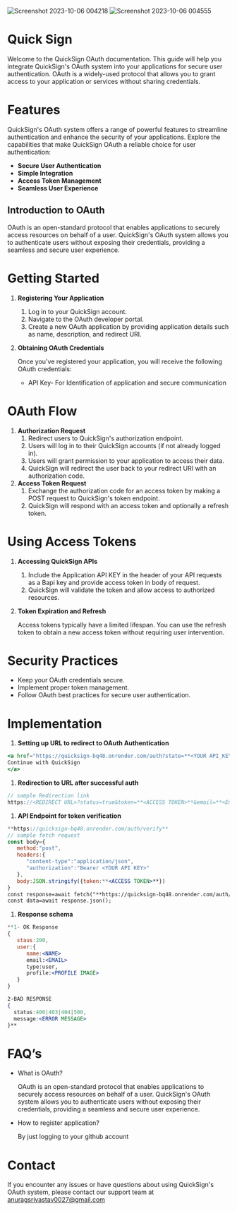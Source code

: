 ![Screenshot 2023-10-06 004218](https://github.com/anurag-327/QuickSign/assets/98267696/8bdd4350-1af0-4f4f-8bf3-96eae202b04a)
![Screenshot 2023-10-06 004555](https://github.com/anurag-327/QuickSign/assets/98267696/6602d047-dc9c-4416-9a07-4fef891dcd90)


# Quick Sign

Welcome to the QuickSign OAuth documentation. This guide will help you integrate QuickSign's OAuth system into your applications for secure user authentication. OAuth is a widely-used protocol that allows you to grant access to your application or services without sharing credentials.

# Features

QuickSign's OAuth system offers a range of powerful features to streamline authentication and enhance the security of your applications. Explore the capabilities that make QuickSign OAuth a reliable choice for user authentication:

- **Secure User Authentication**
- **Simple Integration**
- **Access Token Management**
- **Seamless User Experience**

## Introduction to OAuth

OAuth is an open-standard protocol that enables applications to securely access resources on behalf of a user. QuickSign's OAuth system allows you to authenticate users without exposing their credentials, providing a seamless and secure user experience.

# ****Getting Started****

1. ****Registering Your Application****
    1. Log in to your QuickSign account.
    2. Navigate to the OAuth developer portal.
    3. Create a new OAuth application by providing application details such as name, description, and redirect URI.
2. ****Obtaining OAuth Credentials****
    
    Once you've registered your application, you will receive the following OAuth credentials:
    
    - API Key- For Identification of application and secure communication

# ****OAuth Flow****

1. **Authorization Request**
    1. Redirect users to QuickSign's authorization endpoint.
    2. Users will log in to their QuickSign accounts (if not already logged in).
    3. Users will grant permission to your application to access their data.
    4. QuickSign will redirect the user back to your redirect URI with an authorization code.
2. **Access Token Request**
    1. Exchange the authorization code for an access token by making a POST request to QuickSign's token endpoint.
    2. QuickSign will respond with an access token and optionally a refresh token.
    

# ****Using Access Tokens****

1. ****Accessing QuickSign APIs****
    1. Include the Application API KEY in the header of your API requests as a Bapi key and provide access token in body of request.
    2. QuickSign will validate the token and allow access to authorized resources.
2. ****Token Expiration and Refresh****
    
    Access tokens typically have a limited lifespan. You can use the refresh token to obtain a new access token without requiring user intervention.
    

# Security Practices

- Keep your OAuth credentials secure.
- Implement proper token management.
- Follow OAuth best practices for secure user authentication.

# Implementation

1. **Setting up URL to redirect to OAuth Authentication**

```jsx
<a href="https://quicksign-bq48.onrender.com/auth?state=**<YOUR API_KEY>**&redirect_url=**<YOUR REDIRECT URL>**/">
Continue with QuickSign
</a>
```

1. **Redirection to URL after successful auth**

```jsx
// sample Redirection link
https://<REDIRECT URL>?status=true&token=**<ACCESS TOKEN>**&email=**<Email>**&name**<NAME>**
```

1. **API Endpoint for token verification**

```jsx
**https://quicksign-bq48.onrender.com/auth/verify**
// sample fetch request
const body={
   method:"post",
   headers:{
      "content-type":"application/json",
      "authorization":"Bearer <YOUR API KEY>"
   },
   body:JSON.stringify({token:**<ACCESS TOKEN>**})
}
const response=await fetch("**https://quicksign-bq48.onrender.com/auth/verify**",body);
const data=await response.json();
```

1. **Response schema**

```jsx
**1- OK Response
{
   staus:200,
   user:{
      name:<NAME>
      email:<EMAIL>
      type:user,
      profile:<PROFILE IMAGE>
   }
}

2-BAD RESPONSE
{
  status:400|403|404|500,
  message:<ERROR MESSAGE>
}**
```

# FAQ’s

- What is OAuth?
    
    OAuth is an open-standard protocol that enables applications to securely access resources on behalf of a user. QuickSign's OAuth system allows you to authenticate users without exposing their credentials, providing a seamless and secure user experience.
    
- How to register application?
    
    By just logging to your github account
    

# Contact

If you encounter any issues or have questions about using QuickSign's OAuth system, please contact our support team at anuragsrivastav0027@gmail.com
